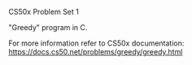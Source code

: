 CS50x Problem Set 1

"Greedy" program in C.

For more information refer to CS50x documentation: https://docs.cs50.net/problems/greedy/greedy.html
